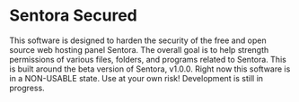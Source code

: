 Sentora Secured
==============

This software is designed to harden the security of the free and open source web hosting panel Sentora. The overall goal is to help strength permissions of various files, folders, and programs related to Sentora. This is built around the beta version of Sentora, v1.0.0. Right now this software is in a NON-USABLE state. Use at your own risk! Development is still in progress.
